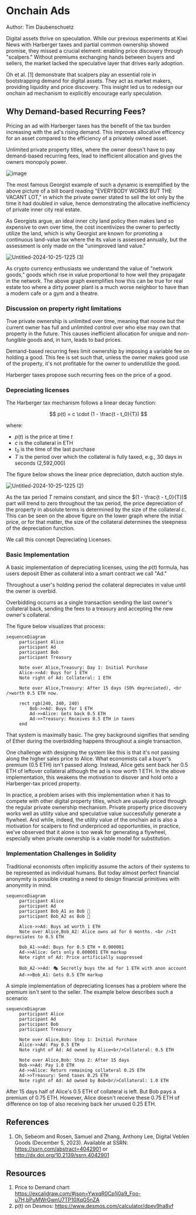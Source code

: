 # Onchain Ads

Author: Tim Daubenschuetz

Digital assets thrive on speculation. While our previous experiments at Kiwi
News with Harberger taxes and partial common ownership showed promise, they
missed a crucial element: enabling price discovery through "scalpers." Without
premiums exchanging hands between buyers and sellers, the market lacked the
speculative layer that drives early adoption.

Oh et al. [1] demonstrate that scalpers play an essential role in bootstrapping
demand for digital assets. They act as market makers, providing liquidity and
price discovery. This insight led us to redesign our onchain ad mechanism to
explicitly encourage early speculation.

## Why Demand-based Recurring Fees?

Pricing an ad with Harberger taxes has the benefit of the tax burden increasing
with the ad's rising demand. This improves allocative efficency for an asset
compared to the efficiency of a privately owned asset.

Unlimited private property titles, where the owner doesn't have to pay
demand-based recurring fees, lead to inefficient allocation and gives the
owners monopoly power. 

![image](https://github.com/user-attachments/assets/5787f75a-37a3-4828-b934-01e22144cbc7)

The most famous Georgist example of such a dynamic is exemplified by the above
picture of a bill board reading "EVERYBODY WORKS BUT THE VACANT LOT," in which
the private owner stated to sell the lot only by the time it had doubled in
value, hence demonstrating the allocative inefficiency of private inner city
real estate.

As Georgists argue, an ideal inner city land policy then makes land so
expensive to own over time, the cost incentivizes the owner to perfectly
utilize the land, which is why Georgist are known for promoting a continuous
land-value tax where the its value is assessed annually, but the assessment is
only made on the "unimproved land value."

![Untitled-2024-10-25-1225 (3)](https://github.com/user-attachments/assets/3f663633-afdc-4581-b643-0570924c88a0)

As crypto currency enthusiasts we understand the value of "network goods,"
goods which rise in value proportional to how well they propagate in the
network. The above graph exemplifies how this can be true for real estate too
where a dirty power plant is a much worse neighbor to have than a modern cafe
or a gym and a theatre.

### Discussion on property right limitations

True private ownership is unlimited over time, meaning that noone but the
current owner has full and unlimited control over who else may own that
property in the future. This causes inefficient allocation for unique and
non-fungible goods and, in turn, leads to bad prices.

Demand-based recurring fees limit ownership by imposing a variable fee on
holding a good. This fee is set such that, unless the owner makes good use of
the property, it's not profitable for the owner to underutilize the good.

Harberger taxes propose such recurring fees on the price of a good.

### Depreciating licenses

The Harberger tax mechanism follows a linear decay function:

$$
p(t) = c \cdot (1 - \frac{t - t_0}{T})
$$

where:
- $p(t)$ is the price at time $t$
- $c$ is the collateral in ETH
- $t_0$ is the time of the last purchase
- $T$ is the period over which the collateral is fully taxed, e.g., 30 days in
  seconds (2,592,000)

The figure below shows the linear price depreciation, dutch auction style.

![Untitled-2024-10-25-1225 (2)](https://github.com/user-attachments/assets/20eaeb82-6248-4230-82d1-c35e08530460)

As the tax period $T$ remains constant, and since the $(1 - \frac{t - t_0}{T})$
part will trend to zero throughout the tax period, the price depreciation of
the property in absolute terms is determined by the size of the collateral $c$.
This can be seen on the above figure on the lower graph where the initial price,
or for that matter, the size of the collateral determines the steepness of the
depreciation function.

We call this concept Depreciating Licenses.

### Basic Implementation

A basic implementation of depreciating licenses, using the $p(t)$ formula, has
users deposit Ether as collateral into a smart contract we call "Ad."

Throughout a user's holding period the collateral depreciates in value until
the owner is overbid.

Overbidding occurrs as a single transaction sending the last owner's collateral
back, sending the fees to a treasury and accepting the new owner's collateral.

The figure below visualizes that process:

```mermaid
sequenceDiagram
     participant Alice
     participant Ad
     participant Bob
     participant Treasury                                                          

     Note over Alice,Treasury: Day 1: Initial Purchase
     Alice->>Ad: Buys for 1 ETH
     Note right of Ad: Collateral: 1 ETH

     Note over Alice,Treasury: After 15 days (50% depreciated), <br />worth 0.5 ETH now.

     rect rgb(240, 240, 240)
         Bob->>Ad: Buys for 1 ETH
         Ad->>Alice: Gets back 0.5 ETH
         Ad->>Treasury: Receives 0.5 ETH in taxes
     end
```

That system is maximally basic. The grey background signifies that sending of
Ether during the overbidding happens throughout a single transaction.

One challenge with designing the system like this is that it's not passing
along the higher sales price to Alice. What economists call a buyer's premium
(0.5 ETH) isn't passed along. Instead, Alice gets sent back her 0.5 ETH of
leftover collateral although the ad is now worth 1 ETH. In the above
implementation, this weakens the motivation to disover and hold onto a
Harberger-tax priced property.

In practice, a problem arises with this implementation when it has to compete
with other digital property titles, which are usually priced through the
regular private ownership mechanism. Private property price discovery works
well as utility value and speculative value successfully generate a flywheel.
And while, indeed, the utility value of the onchain ad is also a motivation for
scalpers to find underpriced ad opportunities, in practice, we've observed that
it alone is too weak for generating a flywheel, especially when private
ownership is a viable model for substitution.

### Implementation Challenges in Solidity

Traditional economists often implicitly assume the actors of their systems to
be represented as individual humans. But today almost perfect financial
anonymity is possible creating a need to design financial primitives with
anonymity in mind.

```mermaid
sequenceDiagram
     participant Alice
     participant Ad
     participant Bob_A1 as Bob 👨
     participant Bob_A2 as Bob 🥷
     
     Alice->>Ad: Buys ad worth 1 ETH
     Note over Alice,Bob_A2: Alice owns ad for 6 months. <br />It depreciates to 0.5 ETH

     Bob_A1->>Ad: Buys for 0.5 ETH + 0.000001
     Ad->>Alice: Gets only 0.000001 ETH markup
     Note right of Ad: Price artificially suppressed

     Bob_A2->>Ad: 🎭 Secretly buys the ad for 1 ETH with anon account
     Ad->>Bob_A1: Gets 0.5 ETH markup
```

A simple implementation of depreciating licenses has a problem where the
premium isn't sent to the seller. The example below describes such a 
scenario:

```mermaid
sequenceDiagram
     participant Alice
     participant Ad
     participant Bob
     participant Treasury

     Note over Alice,Bob: Step 1: Initial Purchase
     Alice->>Ad: Pay 0.5 ETH
     Note right of Ad: Ad owned by Alice<br/>Collateral: 0.5 ETH

     Note over Alice,Bob: Step 2: After 15 days
     Bob->>Ad: Pay 1.0 ETH
     Ad->>Alice: Return remaining collateral 0.25 ETH
     Ad->>Treasury: Send taxes 0.25 ETH
     Note right of Ad: Ad owned by Bob<br/>Collateral: 1.0 ETH
```

After 15 days half of Alice's 0.5 ETH of collateral is left. But Bob
pays a  premium of 0.75 ETH. However, Alice doesn't receive these 0.75 ETH
of difference on top of also receiving back her unused 0.25 ETH.


## References 

1. Oh, Sebeom and Rosen, Samuel and Zhang, Anthony Lee, Digital Veblen Goods
   (December 5, 2023). Available at SSRN: https://ssrn.com/abstract=4042901 or
   http://dx.doi.org/10.2139/ssrn.4042901

## Resources

1. Price to Demand chart: https://excalidraw.com/#json=YwxqR0Cp1i0a9_Foo-u7H,bPuMWrGwnU7TP10XqG5nZA
2. p(t) on Desmos: https://www.desmos.com/calculator/dpev9ha8vf

